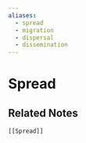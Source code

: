 ```yaml
---
aliases:
  - spread
  - migration
  - dispersal
  - dissemination
---
```


# Spread

## Related Notes

```query
[[Spread]]
```